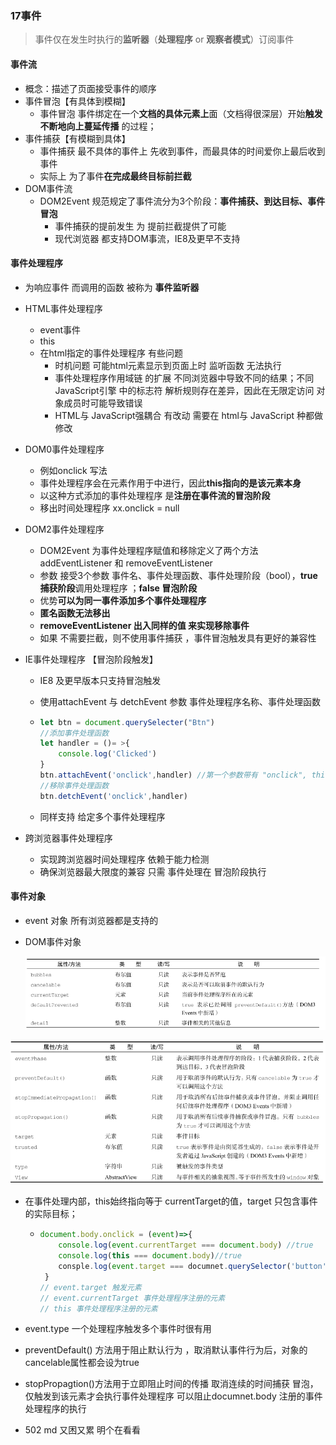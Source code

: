 ### 17事件

> 事件仅在发生时执行的**监听器**（**处理程序** or **观察者模式**）订阅事件

#### 事件流

- 概念：描述了页面接受事件的顺序
- 事件冒泡【有具体到模糊】
  - 事件冒泡 事件绑定在一个**文档的具体元素上**面（文档得很深层）开始**触发不断地向上蔓延传播** 的过程；
- 事件捕获【有模糊到具体】
  - 事件捕获 最不具体的事件上 先收到事件，而最具体的时间爱你上最后收到事件
  - 实际上 为了事件**在完成最终目标前拦截**
- DOM事件流
  - DOM2Event 规范规定了事件流分为3个阶段：**事件捕获、到达目标、事件冒泡**
    - 事件捕获的提前发生 为 提前拦截提供了可能
    - 现代浏览器 都支持DOM事流，IE8及更早不支持

#### 事件处理程序

- 为响应事件 而调用的函数 被称为 **事件监听器**

- HTML事件处理程序

  - event事件
  - this
  - 在html指定的事件处理程序 有些问题
    - 时机问题 可能html元素显示到页面上时 监听函数 无法执行
    - 事件处理程序作用域链 的扩展 不同浏览器中导致不同的结果；不同JavaScript引擎 中的标志符 解析规则存在差异，因此在无限定访问 对象成员时可能导致错误
    - HTML与 JavaScript强耦合 有改动 需要在 html与 JavaScript 种都做修改

- DOM0事件处理程序

  - 例如onclick 写法 
  - 事件处理程序会在元素作用于中进行，因此**this指向的是该元素本身**
  - 以这种方式添加的事件处理程序 是**注册在事件流的冒泡阶段**
  - 移出时间处理程序 xx.onclick = null

- DOM2事件处理程序

  - DOM2Event 为事件处理程序赋值和移除定义了两个方法 addEventListener 和 removeEventListener 
  - 参数 接受3个参数 事件名、事件处理函数、事件处理阶段（bool），**true 捕获阶段**调用处理程序 ；**false 冒泡阶段**
  - 优势**可以为同一事件添加多个事件处理程序**
  - **匿名函数无法移出**
  - **removeEventListener 出入同样的值 来实现移除事件**
  - 如果 不需要拦截，则不使用事件捕获 ，事件冒泡触发具有更好的兼容性

- IE事件处理程序 【冒泡阶段触发】

  - IE8 及更早版本只支持冒泡触发

  - 使用attachEvent 与 detchEvent 参数 事件处理程序名称、事件处理函数

  - ```javascript
    let btn = document.querySelecter("Btn")
    //添加事件处理函数
    let handler = ()= >{
        console.log('Clicked')
    }
    btn.attachEvent('onclick',handler) //第一个参数带有 "onclick", this指向window
    //移除事件处理函数
    btn.detchEvent('onclick',handler)
    ```

  - 同样支持 给定多个事件处理程序

- 跨浏览器事件处理程序

  - 实现跨浏览器时间处理程序 依赖于能力检测
  - 确保浏览器最大限度的兼容 只需 事件处理在 冒泡阶段执行

#### 事件对象

- event 对象 所有浏览器都是支持的

- DOM事件对象

  ![image-20230911154759978](.\images\image-20230911154759978.png)

![image-20230911154824643](.\images\image-20230911154824643.png)

- 在事件处理内部，this始终指向等于 currentTarget的值，target 只包含事件的实际目标；

  - ```javascript
    document.body.onclick = (event)=>{
        console.log(event.currentTarget === document.body) //true
        console.log(this === document.body)//true
        consple.log(event.target === documnet.querySelector('button'))//true
     }
    // event.target 触发元素
    // event.currentTarget 事件处理程序注册的元素
    // this 事件处理程序注册的元素
    ```

- event.type 一个处理程序触发多个事件时很有用

- preventDefault() 方法用于阻止默认行为 ，取消默认事件行为后，对象的cancelable属性都会设为true 

- stopPropagtion()方法用于立即阻止时间的传播 取消连续的时间捕获 冒泡，仅触发到该元素才会执行事件处理程序 可以阻止documnet.body 注册的事件处理程序的执行

-  502 md 又困又累 明个在看看
